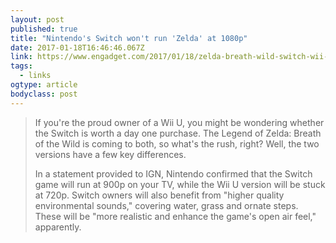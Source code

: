 ```yaml
---
layout: post 
published: true 
title: "Nintendo's Switch won't run 'Zelda' at 1080p" 
date: 2017-01-18T16:46:46.067Z 
link: https://www.engadget.com/2017/01/18/zelda-breath-wild-switch-wii-u-differences/ 
tags:
  - links
ogtype: article 
bodyclass: post 
---
```


> If you're the proud owner of a Wii U, you might be wondering whether the Switch is worth a day one purchase. The Legend of Zelda: Breath of the Wild is coming to both, so what's the rush, right? Well, the two versions have a few key differences. 
> 
> In a statement provided to IGN, Nintendo confirmed that the Switch game will run at 900p on your TV, while the Wii U version will be stuck at 720p. Switch owners will also benefit from "higher quality environmental sounds," covering water, grass and ornate steps. These will be "more realistic and enhance the game's open air feel," apparently.
